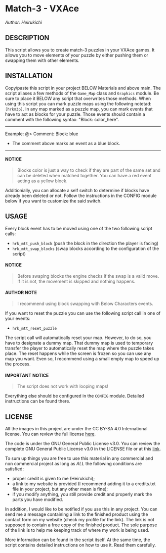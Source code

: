 # Match-3 - VXAce
_Author: Heirukichi_

## DESCRIPTION
This script allows you to create match-3 puzzles in your VXAce games. It allows you to move elements of your puzzle by either pushing them or swapping them with other elements.


## INSTALLATION
Copy/paste this script in your project BELOW Materials and above main. The script aliases a few methods of the `Game_Map` class and `Graphics` module. Be sure to place it BELOW any script that overwrites those methods.
When using this script you can mark puzzle maps using the following notetad: `[hrkm3p]`.
In any map marked as a puzzle map, you can mark events that have to act as blocks for your puzzle. Those events should contain a comment with the following syntax: "Block: color_here".
- - - - - - - - - - - - - - - - - - - - - - - - - - - - - - - - - - - - - - - - - - - - - - -
Example:
@> Comment: Block: blue
- The comment above marks an event as a blue block.
- - - - - - - - - - - - - - - - - - - - - - - - - - - - - - - - - - - - - - - - - - - - - - -
#### NOTICE
> Blocks color is just a way to check if they are part of the same set and can be deleted	when matched together. You can have a red event acting as a yellow block.

Additionially, you can allocate a self switch to determine if blocks have already been deleted or not. Follow the instructions in the CONFIG module below if you want to customize the said switch.

## USAGE
Every block event has to be moved using one of the two following script calls:
- `hrk_mtt_push_block` (push the block in the direction the player is facing)
- `hrk_mtt_swap_blocks` (swap blocks according to the configuration of the script)

#### NOTICE
> Before swaping blocks the engine checks if the swap is a valid move. If it is not, the movement is skipped and nothing happens.

#### AUTHOR NOTE
> I recommend using block swapping with Below Characters events.

If you want to reset the puzzle you can use the following script call in one of your events:
- `hrk_mtt_reset_puzzle`

The script call will automatically reset your map. However, to do so, you have to designate a dummy map. That dummy map is used to temporary transfer the player to automatically reset the map where the puzzle takes place. The reset happens while the screen is frozen so you can use any map you want. Even so, I recommend using a small empty map to speed up the process.


#### **IMPORTANT NOTICE**
> The script does not work with looping maps!


Everything else should be configured in the `CONFIG` module. Detailed instructions can be found there.

## LICENSE
All the images in this project are under the CC BY-SA 4.0 International license. You can review the full license [here](https://creativecommons.org/licenses/by-sa/4.0/legalcode).

The code is under the GNU General Public License v3.0. You can review the complete GNU General Public License v3.0 in the LICENSE file or at this [link](https://www.gnu.org/licenses/gpl-3.0.html).

To sum up things you are free to use this material in any commercial and non commercial project as long as _ALL_ the following conditions are satisfied:
- proper credit is given to me (Heirukichi);
- a link to my website is provided (I recommend adding it to a credits.txt file in your project, but any other mean is fine);
- if you modify anything, you still provide credit and properly mark the parts you have modified.

In addition, I would like to be notified if you use this in any project.
You can send me a message containing a link to the finished product using the contact form on my website (check my profile for the link).
The link is not supposed to contain a free copy of the finished product.
The sole purpose of the link is to help me keeping track of where my work is being used.

More information can be found in the script itself.
At the same time, the script contains detailed instructions on how to use it. Read them carefully.
